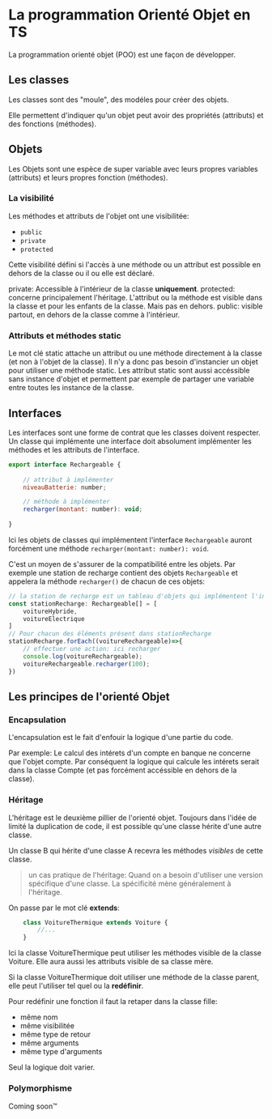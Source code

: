 # La programmation Orienté Objet en TS

La programmation orienté objet (POO) est une façon de développer.

## Les classes 

Les classes sont des "moule", des modéles pour créer des objets.

Elle permettent d'indiquer qu'un objet peut avoir des propriétés (attributs) et des fonctions (méthodes).

## Objets

Les Objets sont une espèce de super variable avec leurs propres variables (attributs) et leurs propres fonction (méthodes).

### La visibilité

Les méthodes et attributs de l'objet ont une visibilitée:

- `public`
- `private`
- `protected`

Cette visibilité défini si l'accès à une méthode ou un attribut est possible en dehors de la classe ou il ou elle est déclaré.

private: Accessible à l'intérieur de la classe **uniquement**.
protected: concerne principalement l'héritage. L'attribut ou la méthode est visible dans la classe et pour les enfants de la classe. Mais pas en dehors.
public: visible partout, en dehors de la classe comme à l'intérieur.

### Attributs et méthodes static

Le mot clé static attache un attribut ou une méthode directement à la classe (et non à l'objet de la classe). Il n'y a donc pas besoin d'instancier un objet pour utiliser une méthode static. Les attribut static sont aussi accéssible sans instance d'objet et permettent par exemple de partager une variable entre toutes les instance de la classe.

## Interfaces

Les interfaces sont une forme de contrat que les classes doivent respecter.
Un classe qui implémente une interface doit absolument implémenter les méthodes et les attributs de l'interface.

```js
export interface Rechargeable {
    
    // attribut à implémenter
    niveauBatterie: number;

    // méthode à implémenter
    recharger(montant: number): void;
    
}
```

Ici les objets de classes qui implémentent l'interface `Rechargeable` auront forcément une méthode `recharger(montant: number): void`.

C'est un moyen de s'assurer de la compatibilité entre les objets. Par exemple une station de recharge contient des objets `Rechargeable` et appelera la méthode `recharger()` de chacun de ces objets:

```js
// la station de recharge est un tableau d'objets qui implémentent l'interface rechargeable
const stationRecharge: Rechargeable[] = [
    voitureHybride,
    voitureElectrique
]
// Pour chacun des éléments présent dans stationRecharge
stationRecharge.forEach((voitureRechargeable)=>{
    // effectuer une action: ici recharger
    console.log(voitureRechargeable);
    voitureRechargeable.recharger(100);
})
```

## Les principes de l'orienté Objet

### Encapsulation

L'encapsulation est le fait d'enfouir la logique d'une partie du code.

Par exemple: Le calcul des intérets d'un compte en banque ne concerne que l'objet compte. Par conséquent la logique qui calcule les intérets serait dans la classe Compte (et pas forcément accéssible en dehors de la classe).

### Héritage

L'héritage est le deuxième pillier de l'orienté objet.
Toujours dans l'idée de limité la duplication de code, il est possible qu'une classe hérite d'une autre classe.

Un classe B qui hérite d'une classe A recevra les méthodes *visibles* de cette classe.

> un cas pratique de l'héritage: Quand on a besoin d'utiliser une version spécifique d'une classe. La spécificité mène généralement à l'héritage.

On passe par le mot clé **extends**:

```ts
    class VoitureThermique extends Voiture {
        //...
    }
```

Ici la classe VoitureThermique peut utiliser les méthodes visible de la classe Voiture. Elle aura aussi les attributs visible de sa classe mère.

Si la classe VoitureThermique doit utiliser une méthode de la classe parent, elle peut l'utiliser tel quel ou la **redéfinir**.

Pour redéfinir une fonction il faut la retaper dans la classe fille:

- même nom
- même visibilitée
- même type de retour
- même arguments
- même type d'arguments

Seul la logique doit varier.

### Polymorphisme

Coming soon&trade;